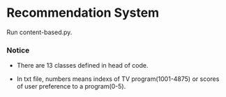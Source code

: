 # Recommendation System

Run content-based.py.

### Notice

* There are 13 classes defined in head of code.

* In txt file, numbers means indexs of TV program(1001-4875) or scores of user preference to a program(0-5).
